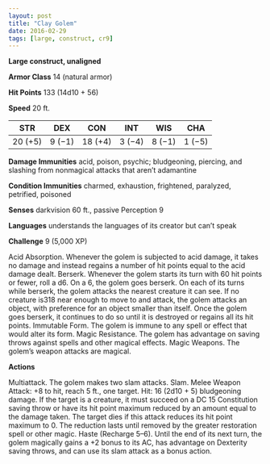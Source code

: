 ```yaml
---
layout: post
title: "Clay Golem"
date: 2016-02-29
tags: [large, construct, cr9]
---
```


**Large construct, unaligned**

**Armor Class** 14 (natural armor)

**Hit Points** 133 (14d10 + 56)

**Speed** 20 ft.

|   STR   |   DEX   |   CON   |   INT   |   WIS   |   CHA   |
|:-----:|:-----:|:-----:|:-----:|:-----:|:-----:|
| 20 (+5) | 9 (−1) | 18 (+4) | 3 (−4) | 8 (−1) | 1 (−5) |

**Damage Immunities** acid, poison, psychic; bludgeoning, piercing, and slashing from nonmagical attacks that aren’t adamantine 

**Condition Immunities** charmed, exhaustion, frightened, paralyzed, petrified, poisoned 

**Senses** darkvision 60 ft., passive Perception 9 

**Languages** understands the languages of its creator but can’t speak 

**Challenge** 9 (5,000 XP)

Acid Absorption. Whenever the golem is subjected to acid damage, it takes no damage and instead regains a number of hit points equal to the acid damage dealt. Berserk. Whenever the golem starts its turn with 60 hit points or fewer, roll a d6. On a 6, the golem goes berserk. On each of its turns while berserk, the golem attacks the nearest creature it can see. If no creature is318 near enough to move to and attack, the golem attacks an object, with preference for an object smaller than itself. Once the golem goes berserk, it continues to do so until it is destroyed or regains all its hit points. Immutable Form. The golem is immune to any spell or effect that would alter its form. Magic Resistance. The golem has advantage on saving throws against spells and other magical effects. Magic Weapons. The golem’s weapon attacks are magical. 

**Actions**

Multiattack. The golem makes two slam attacks. Slam. Melee Weapon Attack: +8 to hit, reach 5 ft., one target. Hit: 16 (2d10 + 5) bludgeoning damage. If the target is a creature, it must succeed on a DC 15 Constitution saving throw or have its hit point maximum reduced by an amount equal to the damage taken. The target dies if this attack reduces its hit point maximum to 0. The reduction lasts until removed by the greater restoration spell or other magic. Haste (Recharge 5–6). Until the end of its next turn, the golem magically gains a +2 bonus to its AC, has advantage on Dexterity saving throws, and can use its slam attack as a bonus action.